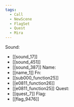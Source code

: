 ```yaml
---
tags:
  - Call
  - NewScene
  - FlagSet
  - Quest
  - Mira
---
```

Sound:
- [[sound_17]]
- [[sound_451]]
- [[sound_387]]
Name:
- [[name_1]]
Fn:
- [[sub000_function25]]
- [[e0811_function26]]
- [[e0811_function25]]
Quest:
- [[quest_7]]
Flag:
- [[flag_9476]]
